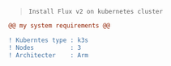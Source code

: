 > ` Install Flux v2 on kubernetes cluster `

```diff
@@ my system requirements @@

! Kuberntes type : k3s
! Nodes          : 3
! Architecter    : Arm
```